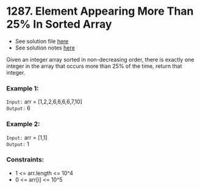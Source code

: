 # 1287. Element Appearing More Than 25% In Sorted Array

- See solution file [here](./solution.cpp)
- See solution notes [here](./1287.%20Element%20Appearing%20More%20That%2025%25%20In%20Sorted%20Array.pdf)

Given an integer array sorted in non-decreasing order, there is exactly one integer in
the array that occurs more than 25% of the time, return that integer.

### Example 1:

`Input:` arr = [1,2,2,6,6,6,6,7,10]  
`Output:` 6  

### Example 2:

`Input:` arr = [1,1]  
`Output:` 1  

### Constraints:

- 1 <= arr.length <= 10^4
- 0 <= arr[i] <= 10^5